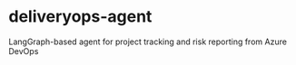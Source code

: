 # deliveryops-agent
LangGraph-based agent for project tracking and risk reporting from Azure DevOps
